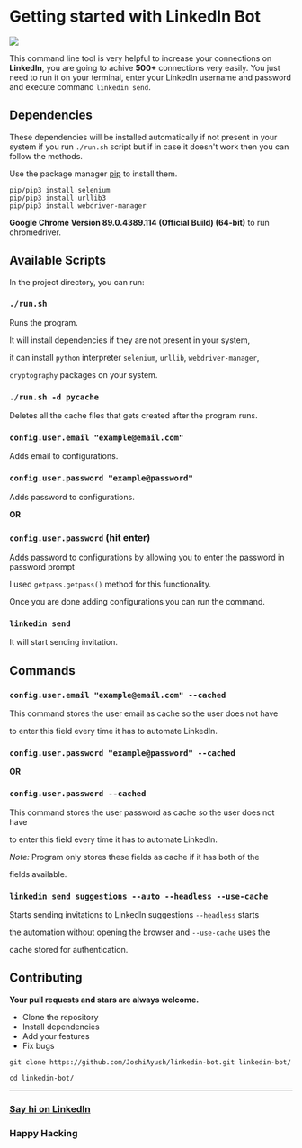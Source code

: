 # Getting started with LinkedIn Bot

![](https://content.linkedin.com/content/dam/me/business/en-us/amp/brand-site/v2/bg/LI-Logo.svg.original.svg)

This command line tool is very helpful to increase your connections on **LinkedIn**, you are going to achive **500+** connections very easily. You just need to run it on your terminal, enter your LinkedIn username and password and execute command `linkedin send`.

## Dependencies

These dependencies will be installed automatically if not present in your system if you run `./run.sh` script but if in case it doesn't work then you can follow the methods.

Use the package manager [pip](https://pip.pypa.io/en/stable/) to install them.

```
pip/pip3 install selenium
pip/pip3 install urllib3
pip/pip3 install webdriver-manager
```

**Google Chrome Version 89.0.4389.114 (Official Build) (64-bit)** to run chromedriver.

## Available Scripts

In the project directory, you can run:

### `./run.sh`

Runs the program.

It will install dependencies if they are not present in your system,

it can install `python` interpreter `selenium`, `urllib`, `webdriver-manager`,

`cryptography` packages on your system.

### `./run.sh -d pycache`

Deletes all the cache files that gets created after the program runs.

### `config.user.email "example@email.com"`

Adds email to configurations.

### `config.user.password "example@password"`

Adds password to configurations.

**OR**

### `config.user.password` (hit enter)

Adds password to configurations by allowing you to enter the password in password prompt

I used `getpass.getpass()` method for this functionality.

Once you are done adding configurations you can run the command.

### `linkedin send`

It will start sending invitation.

## Commands

### `config.user.email "example@email.com" --cached`

This command stores the user email as cache so the user does not have

to enter this field every time it has to automate LinkedIn.

### `config.user.password "example@password" --cached`

**OR**

### `config.user.password --cached`

This command stores the user password as cache so the user does not have

to enter this field every time it has to automate LinkedIn.

_Note:_ Program only stores these fields as cache if it has both of the

fields available.

### `linkedin send suggestions --auto --headless --use-cache`

Starts sending invitations to LinkedIn suggestions `--headless` starts

the automation without opening the browser and `--use-cache` uses the

cache stored for authentication.

## Contributing

**Your pull requests and stars are always welcome.**

- Clone the repository
- Install dependencies
- Add your features
- Fix bugs

```
git clone https://github.com/JoshiAyush/linkedin-bot.git linkedin-bot/

cd linkedin-bot/
```

------

### [Say hi on LinkedIn](https://www.linkedin.com/in/ayush-joshi-3600a01b7/)

### Happy Hacking
